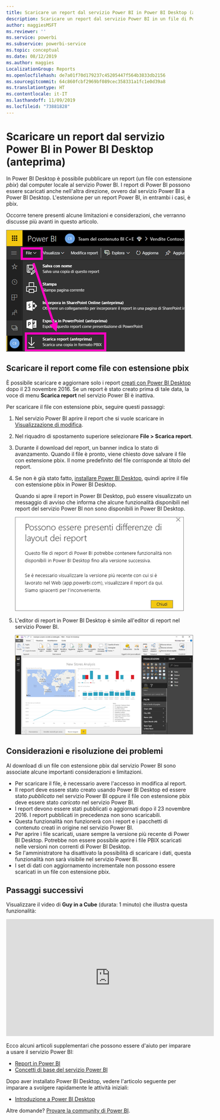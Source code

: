 ```yaml
---
title: Scaricare un report dal servizio Power BI in Power BI Desktop (anteprima)
description: Scaricare un report dal servizio Power BI in un file di Power BI Desktop
author: maggiesMSFT
ms.reviewer: ''
ms.service: powerbi
ms.subservice: powerbi-service
ms.topic: conceptual
ms.date: 08/12/2019
ms.author: maggies
LocalizationGroup: Reports
ms.openlocfilehash: de7a01f70d179237c45205447f564b3833db2156
ms.sourcegitcommit: 64c860fcbf2969bf089cec358331a1fc1e0d39a8
ms.translationtype: HT
ms.contentlocale: it-IT
ms.lasthandoff: 11/09/2019
ms.locfileid: "73881828"
---
```

# <a name="download-a-report-from-the-power-bi-service-to-power-bi-desktop-preview"></a>Scaricare un report dal servizio Power BI in Power BI Desktop (anteprima)
In Power BI Desktop è possibile pubblicare un report (un file con estensione *pbix*) dal computer locale al servizio Power BI. I report di Power BI possono essere scaricati anche nell'altra direzione, ovvero dal servizio Power BI a Power BI Desktop. L'estensione per un report Power BI, in entrambi i casi, è pbix.

Occorre tenere presenti alcune limitazioni e considerazioni, che verranno discusse più avanti in questo articolo.

![Elenco a discesa File](media/service-export-to-pbix/power-bi-file-export.png)

## <a name="download-the-report-as-a-pbix-file"></a>Scaricare il report come file con estensione pbix

È possibile scaricare e aggiornare solo i report [creati con Power BI Desktop](/learn/modules/publish-share-power-bi/2-publish-reports) dopo il 23 novembre 2016. Se un report è stato creato prima di tale data, la voce di menu **Scarica report** nel servizio Power BI è inattiva.

Per scaricare il file con estensione pbix, seguire questi passaggi:

1. Nel servizio Power BI aprire il report che si vuole scaricare in [Visualizzazione di modifica](https://docs.microsoft.com/power-bi/service-interact-with-a-report-in-editing-view).

2. Nel riquadro di spostamento superiore selezionare **File > Scarica report**.
   
3. Durante il download del report, un banner indica lo stato di avanzamento. Quando il file è pronto, viene chiesto dove salvare il file con estensione pbix. Il nome predefinito del file corrisponde al titolo del report.
   
4. Se non è già stato fatto, [installare Power BI Desktop](desktop-get-the-desktop.md), quindi aprire il file con estensione pbix in Power BI Desktop.
   
    Quando si apre il report in Power BI Desktop, può essere visualizzato un messaggio di avviso che informa che alcune funzionalità disponibili nel report del servizio Power BI non sono disponibili in Power BI Desktop.
   
    ![Finestra di dialogo di avviso](media/service-export-to-pbix/power-bi-export-to-pbix_2.png)

5. L'editor di report in Power BI Desktop è simile all'editor di report nel servizio Power BI.  
   
    ![Editor di report di Power BI Desktop](media/service-export-to-pbix/power-bi-desktop.png)

## <a name="considerations-and-troubleshooting"></a>Considerazioni e risoluzione dei problemi
Al download di un file con estensione pbix dal servizio Power BI sono associate alcune importanti considerazioni e limitazioni.

* Per scaricare il file, è necessario avere l'accesso in modifica al report.
* Il report deve essere stato creato usando Power BI Desktop ed essere stato *pubblicato* nel servizio Power BI oppure il file con estensione pbix deve essere stato *caricato* nel servizio Power BI.
* I report devono essere stati pubblicati o aggiornati dopo il 23 novembre 2016. I report pubblicati in precedenza non sono scaricabili.
* Questa funzionalità non funzionerà con i report e i pacchetti di contenuto creati in origine nel servizio Power BI.
* Per aprire i file scaricati, usare sempre la versione più recente di Power BI Desktop. Potrebbe non essere possibile aprire i file PBIX scaricati nelle versioni non correnti di Power BI Desktop.
* Se l'amministratore ha disattivato la possibilità di scaricare i dati, questa funzionalità non sarà visibile nel servizio Power BI.
* I set di dati con aggiornamento incrementale non possono essere scaricati in un file con estensione pbix.

## <a name="next-steps"></a>Passaggi successivi
Visualizzare il video di **Guy in a Cube** (durata: 1 minuto) che illustra questa funzionalità:

<iframe width="560" height="315" src="https://www.youtube.com/embed/ymWqU5jiUl0" frameborder="0" allowfullscreen></iframe>

Ecco alcuni articoli supplementari che possono essere d'aiuto per imparare a usare il servizio Power BI:

* [Report in Power BI](consumer/end-user-reports.md)
* [Concetti di base del servizio Power BI](service-basic-concepts.md)

Dopo aver installato Power BI Desktop, vedere l'articolo seguente per imparare a svolgere rapidamente le attività iniziali:

* [Introduzione a Power BI Desktop](desktop-getting-started.md)

Altre domande? [Provare la community di Power BI](https://community.powerbi.com/).


